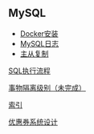 MySQL
-

- [Docker安装](docker.md)
- [MySQL日志](log.md)
- [主从复制](replication.md)

[SQL执行流程](sql_execution_flow.md)

[事物隔离级别（未完成）](innodb_transaction_isoliation_levels.md)

[索引](index.md)






[优惠券系统设计](https://juejin.im/post/5c88606c6fb9a049cb199c04)